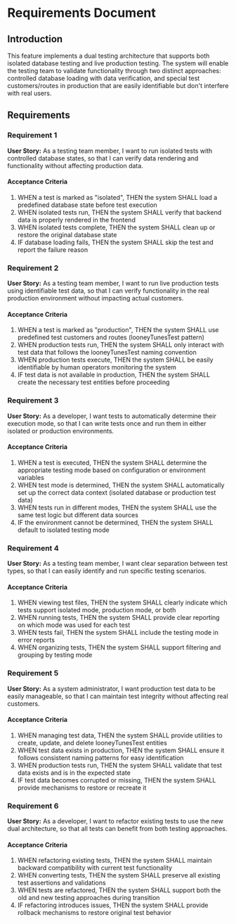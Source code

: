 # Requirements Document

## Introduction

This feature implements a dual testing architecture that supports both isolated database testing and live production testing. The system will enable the testing team to validate functionality through two distinct approaches: controlled database loading with data verification, and special test customers/routes in production that are easily identifiable but don't interfere with real users.

## Requirements

### Requirement 1

**User Story:** As a testing team member, I want to run isolated tests with controlled database states, so that I can verify data rendering and functionality without affecting production data.

#### Acceptance Criteria

1. WHEN a test is marked as "isolated", THEN the system SHALL load a predefined database state before test execution
2. WHEN isolated tests run, THEN the system SHALL verify that backend data is properly rendered in the frontend
3. WHEN isolated tests complete, THEN the system SHALL clean up or restore the original database state
4. IF database loading fails, THEN the system SHALL skip the test and report the failure reason

### Requirement 2

**User Story:** As a testing team member, I want to run live production tests using identifiable test data, so that I can verify functionality in the real production environment without impacting actual customers.

#### Acceptance Criteria

1. WHEN a test is marked as "production", THEN the system SHALL use predefined test customers and routes (looneyTunesTest pattern)
2. WHEN production tests run, THEN the system SHALL only interact with test data that follows the looneyTunesTest naming convention
3. WHEN production tests execute, THEN the system SHALL be easily identifiable by human operators monitoring the system
4. IF test data is not available in production, THEN the system SHALL create the necessary test entities before proceeding

### Requirement 3

**User Story:** As a developer, I want tests to automatically determine their execution mode, so that I can write tests once and run them in either isolated or production environments.

#### Acceptance Criteria

1. WHEN a test is executed, THEN the system SHALL determine the appropriate testing mode based on configuration or environment variables
2. WHEN test mode is determined, THEN the system SHALL automatically set up the correct data context (isolated database or production test data)
3. WHEN tests run in different modes, THEN the system SHALL use the same test logic but different data sources
4. IF the environment cannot be determined, THEN the system SHALL default to isolated testing mode

### Requirement 4

**User Story:** As a testing team member, I want clear separation between test types, so that I can easily identify and run specific testing scenarios.

#### Acceptance Criteria

1. WHEN viewing test files, THEN the system SHALL clearly indicate which tests support isolated mode, production mode, or both
2. WHEN running tests, THEN the system SHALL provide clear reporting on which mode was used for each test
3. WHEN tests fail, THEN the system SHALL include the testing mode in error reports
4. WHEN organizing tests, THEN the system SHALL support filtering and grouping by testing mode

### Requirement 5

**User Story:** As a system administrator, I want production test data to be easily manageable, so that I can maintain test integrity without affecting real customers.

#### Acceptance Criteria

1. WHEN managing test data, THEN the system SHALL provide utilities to create, update, and delete looneyTunesTest entities
2. WHEN test data exists in production, THEN the system SHALL ensure it follows consistent naming patterns for easy identification
3. WHEN production tests run, THEN the system SHALL validate that test data exists and is in the expected state
4. IF test data becomes corrupted or missing, THEN the system SHALL provide mechanisms to restore or recreate it

### Requirement 6

**User Story:** As a developer, I want to refactor existing tests to use the new dual architecture, so that all tests can benefit from both testing approaches.

#### Acceptance Criteria

1. WHEN refactoring existing tests, THEN the system SHALL maintain backward compatibility with current test functionality
2. WHEN converting tests, THEN the system SHALL preserve all existing test assertions and validations
3. WHEN tests are refactored, THEN the system SHALL support both the old and new testing approaches during transition
4. IF refactoring introduces issues, THEN the system SHALL provide rollback mechanisms to restore original test behavior